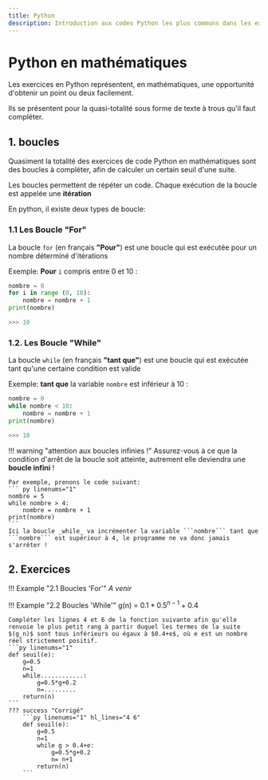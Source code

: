 ```yaml
---
title: Python
description: Introduction aux codes Python les plus communs dans les exercices de mathématiques.
---
```


# Python en mathématiques

Les exercices en Python représentent, en mathématiques, une opportunité d'obtenir un point ou deux facilement.

Ils se présentent pour la quasi-totalité sous forme de texte à trous qu'il faut compléter.

## **1. boucles**

Quasiment la totalité des exercices de code Python en mathématiques sont des boucles à compléter, afin de calculer un certain seuil d'une suite.

Les boucles permettent de répéter un code. Chaque exécution de la boucle est appelée une **itération**

En python, il existe deux types de boucle:

### **1.1 Les Boucle "For"**

La boucle ```for``` (en français **"Pour"**) est une boucle qui est exécutée pour un nombre déterminé d'itérations

Exemple: **Pour** ```i``` compris entre 0 et 10 :

``` py title="Boucle 'for'" linenums="1"
nombre = 0
for i in range (0, 10):
    nombre = nombre + 1
print(nombre)

>>> 10
```

### **1.2. Les Boucle "While"**

La boucle ```while``` (en français **"tant que"**) est une boucle qui est exécutée tant qu'une certaine condition est valide 

Exemple: **tant que** la variable ```nombre``` est inférieur à 10 :

``` py title="Boucle 'while'" linenums="1"
nombre = 0
while nombre < 10:
    nombre = nombre + 1
print(nombre)

>>> 10
``` 

!!! warning "attention aux boucles infinies !"
    Assurez-vous à ce que la condition d'arrêt de la boucle soit atteinte, autrement elle deviendra une **boucle infini** !

    Par exemple, prenons le code suivant:
    ``` py linenums="1"
    nombre = 5
    while nombre > 4:
        nombre = nombre + 1
    print(nombre)
    ``` 
    Ici la boucle _while_ va incrémenter la variable ```nombre``` tant que ```nombre``` est supérieur à 4, le programme ne va donc jamais s'arrêter !

## 2. Exercices

!!! Example "2.1 Boucles 'For'"
    _A venir_

!!! Example "2.2 Boucles 'While'"
    g(n) = $0.1*0.5^{n-1}+0.4$

    Compléter les lignes 4 et 6 de la fonction suivante afin qu'elle renvoie le plus petit rang à partir duquel les termes de la suite $(g_n)$ sont tous inférieurs ou égaux à $0.4+e$, où e est un nombre réel strictement positif.
    ```py linenums="1"
    def seuil(e):
        g=0.5
        n=1
        while............:
            g=0.5*g+0.2
            n=.........
        return(n)
    ```
    ??? success "Corrigé"
        ```py linenums="1" hl_lines="4 6"
        def seuil(e):
            g=0.5
            n=1
            while g > 0.4+e:
                g=0.5*g+0.2
                n= n+1
            return(n)
        ```